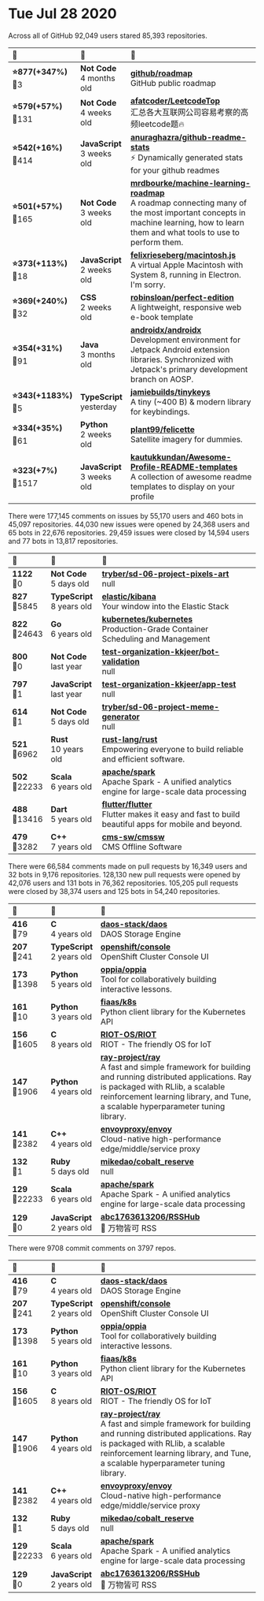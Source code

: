 # Tue Jul 28 2020

Across all of GitHub 92,049 users stared 
85,393 repositories. 

| :page_with_curl: | :calendar: | :page_with_curl: |
| :--- | :--- | :--- |
| **:star:877(+347%)**<br>:twisted_rightwards_arrows:3 | **Not Code**<br>4 months old | **[github/roadmap](https://github.com/github/roadmap)**<br>GitHub public roadmap |
| **:star:579(+57%)**<br>:twisted_rightwards_arrows:131 | **Not Code**<br>4 weeks old | **[afatcoder/LeetcodeTop](https://github.com/afatcoder/LeetcodeTop)**<br>汇总各大互联网公司容易考察的高频leetcode题🔥 |
| **:star:542(+16%)**<br>:twisted_rightwards_arrows:414 | **JavaScript**<br>3 weeks old | **[anuraghazra/github-readme-stats](https://github.com/anuraghazra/github-readme-stats)**<br>:zap: Dynamically generated stats for your github readmes |
| **:star:501(+57%)**<br>:twisted_rightwards_arrows:165 | **Not Code**<br>3 weeks old | **[mrdbourke/machine-learning-roadmap](https://github.com/mrdbourke/machine-learning-roadmap)**<br>A roadmap connecting many of the most important concepts in machine learning, how to learn them and what tools to use to perform them. |
| **:star:373(+113%)**<br>:twisted_rightwards_arrows:18 | **JavaScript**<br>2 weeks old | **[felixrieseberg/macintosh.js](https://github.com/felixrieseberg/macintosh.js)**<br>A virtual Apple Macintosh with System 8, running in Electron. I'm sorry. |
| **:star:369(+240%)**<br>:twisted_rightwards_arrows:32 | **CSS**<br>2 weeks old | **[robinsloan/perfect-edition](https://github.com/robinsloan/perfect-edition)**<br>A lightweight, responsive web e-book template |
| **:star:354(+31%)**<br>:twisted_rightwards_arrows:91 | **Java**<br>3 months old | **[androidx/androidx](https://github.com/androidx/androidx)**<br>Development environment for Jetpack Android extension libraries. Synchronized with Jetpack's primary development branch on AOSP. |
| **:star:343(+1183%)**<br>:twisted_rightwards_arrows:5 | **TypeScript**<br>yesterday | **[jamiebuilds/tinykeys](https://github.com/jamiebuilds/tinykeys)**<br>A tiny (~400 B) & modern library for keybindings. |
| **:star:334(+35%)**<br>:twisted_rightwards_arrows:61 | **Python**<br>2 weeks old | **[plant99/felicette](https://github.com/plant99/felicette)**<br>Satellite imagery for dummies. |
| **:star:323(+7%)**<br>:twisted_rightwards_arrows:1517 | **JavaScript**<br>3 weeks old | **[kautukkundan/Awesome-Profile-README-templates](https://github.com/kautukkundan/Awesome-Profile-README-templates)**<br>A collection of awesome readme templates to display on your profile |

There were 177,145 comments on issues by 55,170 users and 460 bots in 45,097 repositories.
44,030 new issues were opened by 24,368 users and 65 bots in 22,676 repositories.
29,459 issues were closed by 14,594 users and 77 bots in 13,817 repositories.

| :speech_balloon: | :calendar: | :page_with_curl: |
| :--- | :--- | :--- |
| **1122**<br>:twisted_rightwards_arrows:0 | **Not Code**<br>5 days old | **[tryber/sd-06-project-pixels-art](https://github.com/tryber/sd-06-project-pixels-art)**<br>null |
| **827**<br>:twisted_rightwards_arrows:5845 | **TypeScript**<br>8 years old | **[elastic/kibana](https://github.com/elastic/kibana)**<br>Your window into the Elastic Stack |
| **822**<br>:twisted_rightwards_arrows:24643 | **Go**<br>6 years old | **[kubernetes/kubernetes](https://github.com/kubernetes/kubernetes)**<br>Production-Grade Container Scheduling and Management |
| **800**<br>:twisted_rightwards_arrows:0 | **Not Code**<br>last year | **[test-organization-kkjeer/bot-validation](https://github.com/test-organization-kkjeer/bot-validation)**<br>null |
| **797**<br>:twisted_rightwards_arrows:1 | **JavaScript**<br>last year | **[test-organization-kkjeer/app-test](https://github.com/test-organization-kkjeer/app-test)**<br>null |
| **614**<br>:twisted_rightwards_arrows:1 | **Not Code**<br>5 days old | **[tryber/sd-06-project-meme-generator](https://github.com/tryber/sd-06-project-meme-generator)**<br>null |
| **521**<br>:twisted_rightwards_arrows:6962 | **Rust**<br>10 years old | **[rust-lang/rust](https://github.com/rust-lang/rust)**<br>Empowering everyone to build reliable and efficient software. |
| **502**<br>:twisted_rightwards_arrows:22233 | **Scala**<br>6 years old | **[apache/spark](https://github.com/apache/spark)**<br>Apache Spark - A unified analytics engine for large-scale data processing |
| **488**<br>:twisted_rightwards_arrows:13416 | **Dart**<br>5 years old | **[flutter/flutter](https://github.com/flutter/flutter)**<br>Flutter makes it easy and fast to build beautiful apps for mobile and beyond. |
| **479**<br>:twisted_rightwards_arrows:3282 | **C++**<br>7 years old | **[cms-sw/cmssw](https://github.com/cms-sw/cmssw)**<br>CMS Offline Software |

There were 66,584 comments made on pull requests by 16,349 users and 32 bots in 9,176 repositories.
128,130 new pull requests were opened by 42,076 users and 131 bots in 76,362 repositories.
105,205 pull requests were closed by 38,374 users and 125 bots in 54,240 repositories.

| :speech_balloon: | :calendar: | :page_with_curl: |
| :--- | :--- | :--- |
| **416**<br>:twisted_rightwards_arrows:79 | **C**<br>4 years old | **[daos-stack/daos](https://github.com/daos-stack/daos)**<br>DAOS Storage Engine |
| **207**<br>:twisted_rightwards_arrows:241 | **TypeScript**<br>2 years old | **[openshift/console](https://github.com/openshift/console)**<br>OpenShift Cluster Console UI |
| **173**<br>:twisted_rightwards_arrows:1398 | **Python**<br>5 years old | **[oppia/oppia](https://github.com/oppia/oppia)**<br>Tool for collaboratively building interactive lessons. |
| **161**<br>:twisted_rightwards_arrows:10 | **Python**<br>3 years old | **[fiaas/k8s](https://github.com/fiaas/k8s)**<br>Python client library for the Kubernetes API |
| **156**<br>:twisted_rightwards_arrows:1605 | **C**<br>8 years old | **[RIOT-OS/RIOT](https://github.com/RIOT-OS/RIOT)**<br>RIOT -  The friendly OS for IoT |
| **147**<br>:twisted_rightwards_arrows:1906 | **Python**<br>4 years old | **[ray-project/ray](https://github.com/ray-project/ray)**<br>A fast and simple framework for building and running distributed applications. Ray is packaged with RLlib, a scalable reinforcement learning library, and Tune, a scalable hyperparameter tuning library. |
| **141**<br>:twisted_rightwards_arrows:2382 | **C++**<br>4 years old | **[envoyproxy/envoy](https://github.com/envoyproxy/envoy)**<br>Cloud-native high-performance edge/middle/service proxy |
| **132**<br>:twisted_rightwards_arrows:1 | **Ruby**<br>5 days old | **[mikedao/cobalt_reserve](https://github.com/mikedao/cobalt_reserve)**<br>null |
| **129**<br>:twisted_rightwards_arrows:22233 | **Scala**<br>6 years old | **[apache/spark](https://github.com/apache/spark)**<br>Apache Spark - A unified analytics engine for large-scale data processing |
| **129**<br>:twisted_rightwards_arrows:0 | **JavaScript**<br>2 years old | **[abc1763613206/RSSHub](https://github.com/abc1763613206/RSSHub)**<br>🍰 万物皆可 RSS |

There were 9708 commit comments on 3797 repos.

| :speech_balloon: | :calendar: | :page_with_curl: |
| :--- | :--- | :--- |
| **416**<br>:twisted_rightwards_arrows:79 | **C**<br>4 years old | **[daos-stack/daos](https://github.com/daos-stack/daos)**<br>DAOS Storage Engine |
| **207**<br>:twisted_rightwards_arrows:241 | **TypeScript**<br>2 years old | **[openshift/console](https://github.com/openshift/console)**<br>OpenShift Cluster Console UI |
| **173**<br>:twisted_rightwards_arrows:1398 | **Python**<br>5 years old | **[oppia/oppia](https://github.com/oppia/oppia)**<br>Tool for collaboratively building interactive lessons. |
| **161**<br>:twisted_rightwards_arrows:10 | **Python**<br>3 years old | **[fiaas/k8s](https://github.com/fiaas/k8s)**<br>Python client library for the Kubernetes API |
| **156**<br>:twisted_rightwards_arrows:1605 | **C**<br>8 years old | **[RIOT-OS/RIOT](https://github.com/RIOT-OS/RIOT)**<br>RIOT -  The friendly OS for IoT |
| **147**<br>:twisted_rightwards_arrows:1906 | **Python**<br>4 years old | **[ray-project/ray](https://github.com/ray-project/ray)**<br>A fast and simple framework for building and running distributed applications. Ray is packaged with RLlib, a scalable reinforcement learning library, and Tune, a scalable hyperparameter tuning library. |
| **141**<br>:twisted_rightwards_arrows:2382 | **C++**<br>4 years old | **[envoyproxy/envoy](https://github.com/envoyproxy/envoy)**<br>Cloud-native high-performance edge/middle/service proxy |
| **132**<br>:twisted_rightwards_arrows:1 | **Ruby**<br>5 days old | **[mikedao/cobalt_reserve](https://github.com/mikedao/cobalt_reserve)**<br>null |
| **129**<br>:twisted_rightwards_arrows:22233 | **Scala**<br>6 years old | **[apache/spark](https://github.com/apache/spark)**<br>Apache Spark - A unified analytics engine for large-scale data processing |
| **129**<br>:twisted_rightwards_arrows:0 | **JavaScript**<br>2 years old | **[abc1763613206/RSSHub](https://github.com/abc1763613206/RSSHub)**<br>🍰 万物皆可 RSS |

